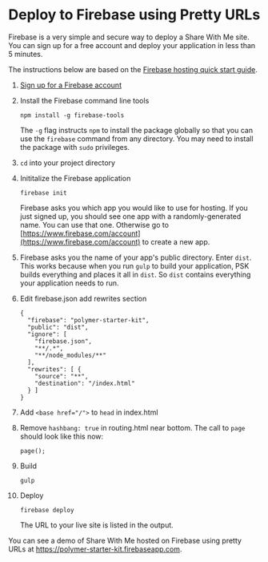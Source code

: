 # Deploy to Firebase using Pretty URLs

Firebase is a very simple and secure way to deploy a Share With Me site. You can sign up for a free account and deploy your application in less than 5 minutes.

The instructions below are based on the [Firebase hosting quick start
guide](https://www.firebase.com/docs/hosting/quickstart.html).

1.  [Sign up for a Firebase account](https://www.firebase.com/signup/)

1.  Install the Firebase command line tools

        npm install -g firebase-tools

    The `-g` flag instructs `npm` to install the package globally so that you
    can use the `firebase` command from any directory. You may need
    to install the package with `sudo` privileges.

1.  `cd` into your project directory

1.  Inititalize the Firebase application

        firebase init

    Firebase asks you which app you would like to use for hosting. If you just
    signed up, you should see one app with a randomly-generated name. You can
    use that one. Otherwise go to
    [https://www.firebase.com/account](https://www.firebase.com/account) to
    create a new app.

1.  Firebase asks you the name of your app's public directory. Enter `dist`.
    This works because when you run `gulp` to build your application, PSK
    builds everything and places it all in `dist`. So `dist` contains
    everything your application needs to run.

1.  Edit firebase.json add rewrites section

        {
          "firebase": "polymer-starter-kit",
          "public": "dist",
          "ignore": [
            "firebase.json",
            "**/.*",
            "**/node_modules/**"
          ],
          "rewrites": [ {
            "source": "**",
            "destination": "/index.html"
          } ]
        }

1.  Add `<base href="/">` to `head` in index.html

1.  Remove `hashbang: true` in routing.html near bottom. The call to `page` should look like this now:

        page();

1.  Build

        gulp

1.  Deploy

        firebase deploy

    The URL to your live site is listed in the output.

You can see a demo of Share With Me hosted on Firebase using pretty URLs at https://polymer-starter-kit.firebaseapp.com.
